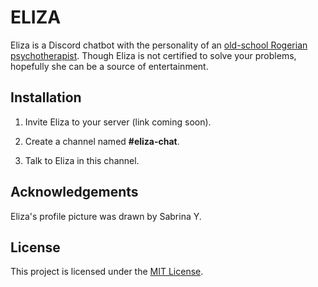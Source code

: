 # ELIZA

Eliza is a Discord chatbot with the personality of an [old-school Rogerian psychotherapist](https://en.wikipedia.org/wiki/ELIZA). Though Eliza is not certified to solve your problems, hopefully she can be a source of entertainment.

## Installation

1. Invite Eliza to your server (link coming soon).

2. Create a channel named **#eliza-chat**. 

3. Talk to Eliza in this channel.

## Acknowledgements

Eliza's profile picture was drawn by Sabrina Y.

## License
This project is licensed under the [MIT License](https://choosealicense.com/licenses/mit/).